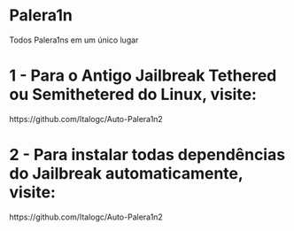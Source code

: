 # Palera1n
Todos Palera1ns em um único lugar

<h1>1 - Para o Antigo Jailbreak Tethered ou Semithetered do Linux, visite:</h1>
https://github.com/Italogc/Auto-Palera1n2

<h1>2 - Para instalar todas dependências do Jailbreak automaticamente, visite:</h1>
https://github.com/Italogc/Auto-Palera1n2

